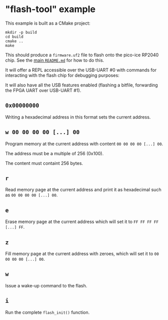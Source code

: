 "flash-tool" example
====================
This example is built as a CMake project:

```
mkdir -p build
cd build
cmake ..
make
```

This should produce a `firmware.uf2` file to flash onto the pico-ice RP2040 chip.
See the [main `README.md`](../../README.md) for how to do this.

It will offer a REPL accessible over the USB-UART #0 with commands for
interacting with the flash chip for debugging purposes:

It will also have all the USB features enabled (flashing a bitfile, forwarding the FPGA UART over USB-UART #1).

`0x00000000`
------------
Writing a hexadecimal address in this format sets the current address.

`w 00 00 00 00 [...] 00`
-----------------------------------
Program memory at the current address with content `00 00 00 00 [...] 00`.

The address must be a multiple of 256 (0x100).

The content must containt 256 bytes.

`r`
---
Read memory page at the current address and print it as hexadecimal such as `00 00 00 00 [...] 00`.

`e`
---
Erase memory page at the current address which will set it to `FF FF FF FF [...] FF`.

`z`
---
Fill memory page at the current address with zeroes, which will set it to `00 00 00 00 [...] 00`.

`w`
---
Issue a wake-up command to the flash.

`i`
---
Run the complete `flash_init()` function.
